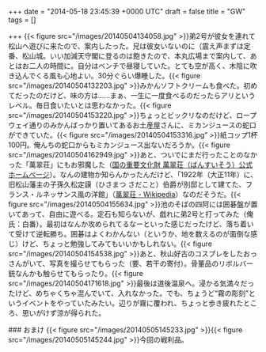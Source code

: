 
+++
date = "2014-05-18 23:45:39 +0000 UTC"
draft = false
title = "GW"
tags = []

+++
{{< figure src="/images/20140504134058.jpg"  >}}弟2号が彼女を連れて松山へ遊びに来たので、案内したった。兄は彼女いないのに（震え声まずは定番、松山城。いい加減天守閣に登るのは飽きたので、本丸広場まで案内して、あとはお二人の時間に。自分はベンチで昼寝していた。とても空が高く、木陰に吹き込んでくる風も心地よい。30分ぐらい爆睡した。{{< figure src="/images/20140504132203.jpg"  >}}みかんソフトクリームも食べた。初めてだったのだけど、味の方は……まぁ、一生に一度食べるのだったらアリというレベル。毎日食いたいとは思わなかった。{{< figure src="/images/20140504153220.jpg"  >}}ちょっとビックリなのだけど、ロープウェイ通りのみかんばっかり置いてあるお土産屋さんに、ミカンジュースの蛇口ができていた。{{< figure src="/images/20140504153316.jpg"  >}}紙コップ1杯100円。俺んちの蛇口からもミカンジュース出ないだろうか。{{< figure src="/images/20140504162949.jpg"  >}}あと、ついでにまだ行ったことのなかった「萬翠荘」にもお邪魔した（<a href="http://www.bansuisou.org/">国の重要文化財 萬翠荘（ばんすいそう）公式ホームページ</a>）。なんの建物か知らんかったんだけど、「1922年（大正11年）に、旧松山藩主の子孫久松定謨（ひさまつ さだこと）伯爵が別邸として建てた、フランス・ルネッサンス風の洋館」（<a href="http://ja.wikipedia.org/wiki/%E8%90%AC%E7%BF%A0%E8%8D%98">萬翠荘 - Wikipedia</a>）なのだそうだ。{{< figure src="/images/20140504155634.jpg"  >}}池のそばの四阿には囲碁盤が置いてあって、自由に遊べる。定石も知らないが、戯れに弟2号と打ってみた（俺氏：白番）。最初はなんか攻められてるなーといった感じだったけど、落ち着いて受けて逆転勝ち。囲碁はよくわかんない（というか、地を数えるのが面倒な感じ）けど、ちょっと勉強してみてもいいかもしれない。{{< figure src="/images/20140504154538.jpg"  >}}あと、秋山好古のコスプレをしたおっさんがいて、写真を撮らせてもらった（要、若干の寄付）。骨董品のリボルバー銃なんかも触らせてもらったり。{{< figure src="/images/20140504171618.jpg"  >}}最後は道後温泉へ。浸かる気満々だったけど、めちゃくちゃ混んでいて、入れなかった。でも、ちょうど“霧の彫刻”というイベントをやっていたみたい。辺りが霧に覆われ、ちょっと歩き疲れたところ、思いがけず涼が得られた。

<div class="section">
    ### おまけ
    {{< figure src="/images/20140505145233.jpg"  >}}{{< figure src="/images/20140505145244.jpg"  >}}今回の戦利品。

</div>

